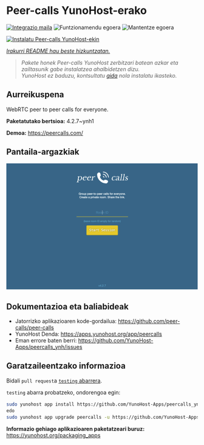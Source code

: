 <!--
Ohart ongi: README hau automatikoki sortu da <https://github.com/YunoHost/apps/tree/master/tools/readme_generator>ri esker
EZ editatu eskuz.
-->

# Peer-calls YunoHost-erako

[![Integrazio maila](https://dash.yunohost.org/integration/peercalls.svg)](https://ci-apps.yunohost.org/ci/apps/peercalls/) ![Funtzionamendu egoera](https://ci-apps.yunohost.org/ci/badges/peercalls.status.svg) ![Mantentze egoera](https://ci-apps.yunohost.org/ci/badges/peercalls.maintain.svg)

[![Instalatu Peer-calls YunoHost-ekin](https://install-app.yunohost.org/install-with-yunohost.svg)](https://install-app.yunohost.org/?app=peercalls)

*[Irakurri README hau beste hizkuntzatan.](./ALL_README.md)*

> *Pakete honek Peer-calls YunoHost zerbitzari batean azkar eta zailtasunik gabe instalatzea ahalbidetzen dizu.*  
> *YunoHost ez baduzu, kontsultatu [gida](https://yunohost.org/install) nola instalatu ikasteko.*

## Aurreikuspena

WebRTC peer to peer calls for everyone.

**Paketatutako bertsioa:** 4.2.7~ynh1

**Demoa:** <https://peercalls.com/>

## Pantaila-argazkiak

![Peer-calls(r)en pantaila-argazkia](./doc/screenshots/screenshot.png)

## Dokumentazioa eta baliabideak

- Jatorrizko aplikazioaren kode-gordailua: <https://github.com/peer-calls/peer-calls>
- YunoHost Denda: <https://apps.yunohost.org/app/peercalls>
- Eman errore baten berri: <https://github.com/YunoHost-Apps/peercalls_ynh/issues>

## Garatzaileentzako informazioa

Bidali `pull request`a [`testing` abarrera](https://github.com/YunoHost-Apps/peercalls_ynh/tree/testing).

`testing` abarra probatzeko, ondorengoa egin:

```bash
sudo yunohost app install https://github.com/YunoHost-Apps/peercalls_ynh/tree/testing --debug
edo
sudo yunohost app upgrade peercalls -u https://github.com/YunoHost-Apps/peercalls_ynh/tree/testing --debug
```

**Informazio gehiago aplikazioaren paketatzeari buruz:** <https://yunohost.org/packaging_apps>
